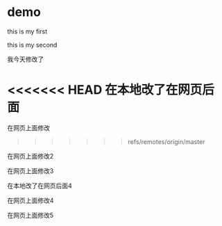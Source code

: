 # demo
this is my first

this is my second


我今天修改了

<<<<<<< HEAD
在本地改了在网页后面
=======
在网页上面修改
>>>>>>> refs/remotes/origin/master

在网页上面修改2

在网页上面修改3

在本地改了在网页后面4


在网页上面修改4

在网页上面修改5

